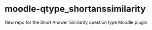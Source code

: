 # moodle-qtype_shortanssimilarity
New repo for the Short Answer Similarity question type Moodle plugin

